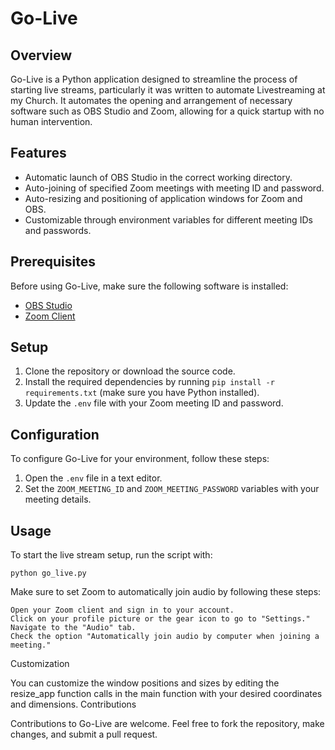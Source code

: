 # Go-Live

## Overview
Go-Live is a Python application designed to streamline the process of starting live streams, particularly it was written to automate Livestreaming at my Church. It automates the opening and arrangement of necessary software such as OBS Studio and Zoom, allowing for a quick startup with no human intervention.

## Features
- Automatic launch of OBS Studio in the correct working directory.
- Auto-joining of specified Zoom meetings with meeting ID and password.
- Auto-resizing and positioning of application windows for Zoom and OBS.
- Customizable through environment variables for different meeting IDs and passwords.

## Prerequisites
Before using Go-Live, make sure the following software is installed:
- [OBS Studio](https://obsproject.com/)
- [Zoom Client](https://zoom.us/download)

## Setup
1. Clone the repository or download the source code.
2. Install the required dependencies by running `pip install -r requirements.txt` (make sure you have Python installed).
3. Update the `.env` file with your Zoom meeting ID and password.

## Configuration
To configure Go-Live for your environment, follow these steps:
1. Open the `.env` file in a text editor.
2. Set the `ZOOM_MEETING_ID` and `ZOOM_MEETING_PASSWORD` variables with your meeting details.

## Usage

To start the live stream setup, run the script with:

`python go_live.py`

Make sure to set Zoom to automatically join audio by following these steps:

    Open your Zoom client and sign in to your account.
    Click on your profile picture or the gear icon to go to "Settings."
    Navigate to the "Audio" tab.
    Check the option "Automatically join audio by computer when joining a meeting."

Customization

You can customize the window positions and sizes by editing the resize_app function calls in the main function with your desired coordinates and dimensions.
Contributions

Contributions to Go-Live are welcome. Feel free to fork the repository, make changes, and submit a pull request.